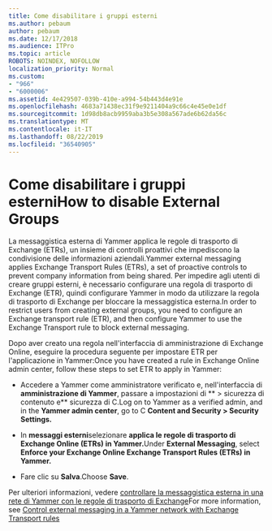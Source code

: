 ```yaml
---
title: Come disabilitare i gruppi esterni
ms.author: pebaum
author: pebaum
ms.date: 12/17/2018
ms.audience: ITPro
ms.topic: article
ROBOTS: NOINDEX, NOFOLLOW
localization_priority: Normal
ms.custom:
- "966"
- "6000006"
ms.assetid: 4e429507-039b-410e-a994-54b443d4e91e
ms.openlocfilehash: 4683a71438ec31f9e9211404a9c66c4e45e0e1df
ms.sourcegitcommit: 1d98db8acb9959aba3b5e308a567ade6b62da56c
ms.translationtype: MT
ms.contentlocale: it-IT
ms.lasthandoff: 08/22/2019
ms.locfileid: "36540905"
---
```

# <a name="how-to-disable-external-groups"></a><span data-ttu-id="3635b-102">Come disabilitare i gruppi esterni</span><span class="sxs-lookup"><span data-stu-id="3635b-102">How to disable External Groups</span></span>

<span data-ttu-id="3635b-103">La messaggistica esterna di Yammer applica le regole di trasporto di Exchange (ETRs), un insieme di controlli proattivi che impediscono la condivisione delle informazioni aziendali.</span><span class="sxs-lookup"><span data-stu-id="3635b-103">Yammer external messaging applies Exchange Transport Rules (ETRs), a set of proactive controls to prevent company information from being shared.</span></span> <span data-ttu-id="3635b-104">Per impedire agli utenti di creare gruppi esterni, è necessario configurare una regola di trasporto di Exchange (ETR), quindi configurare Yammer in modo da utilizzare la regola di trasporto di Exchange per bloccare la messaggistica esterna.</span><span class="sxs-lookup"><span data-stu-id="3635b-104">In order to restrict users from creating external groups, you need to configure an Exchange transport rule (ETR), and then configure Yammer to use the Exchange Transport rule to block external messaging.</span></span>
  
<span data-ttu-id="3635b-105">Dopo aver creato una regola nell'interfaccia di amministrazione di Exchange Online, eseguire la procedura seguente per impostare ETR per l'applicazione in Yammer:</span><span class="sxs-lookup"><span data-stu-id="3635b-105">Once you have created a rule in Exchange Online admin center, follow these steps to set ETR to apply in Yammer:</span></span>
  
- <span data-ttu-id="3635b-106">Accedere a Yammer come amministratore verificato e, nell'interfaccia di **amministrazione di Yammer**, passare a impostazioni di \*\* \> sicurezza di contenuto e\*\* sicurezza di C.</span><span class="sxs-lookup"><span data-stu-id="3635b-106">Log on to Yammer as a verified admin, and in the **Yammer admin center**, go to C **Content and Security \> Security Settings.**</span></span>

- <span data-ttu-id="3635b-107">In **messaggi esterni**selezionare **applica le regole di trasporto di Exchange Online (ETRs) in Yammer.**</span><span class="sxs-lookup"><span data-stu-id="3635b-107">Under **External Messaging**, select **Enforce your Exchange Online Exchange Transport Rules (ETRs) in Yammer.**</span></span>

- <span data-ttu-id="3635b-108">Fare clic su **Salva**.</span><span class="sxs-lookup"><span data-stu-id="3635b-108">Choose **Save**.</span></span>

<span data-ttu-id="3635b-109">Per ulteriori informazioni, vedere [controllare la messaggistica esterna in una rete di Yammer con le regole di trasporto di Exchange](https://support.office.com/article/Control-external-messaging-in-a-Yammer-network-with-Exchange-Transport-Rules-f8fd6403-c8f3-4307-9230-65304d6000d9)</span><span class="sxs-lookup"><span data-stu-id="3635b-109">For more information, see [Control external messaging in a Yammer network with Exchange Transport rules](https://support.office.com/article/Control-external-messaging-in-a-Yammer-network-with-Exchange-Transport-Rules-f8fd6403-c8f3-4307-9230-65304d6000d9)</span></span>
  